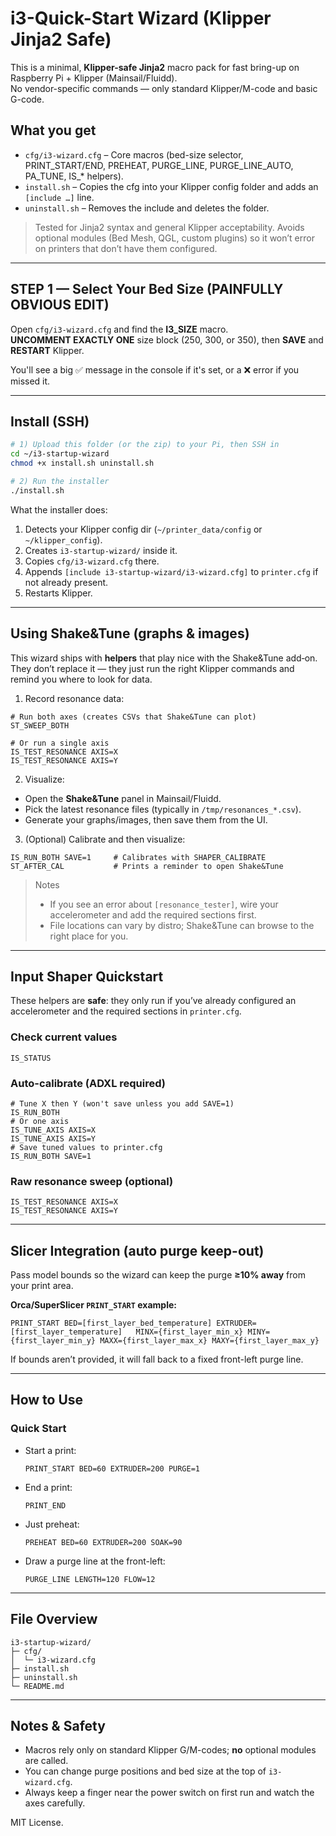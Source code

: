 # i3-Quick-Start Wizard (Klipper Jinja2 Safe)

This is a minimal, **Klipper-safe Jinja2** macro pack for fast bring-up on Raspberry Pi + Klipper (Mainsail/Fluidd).  
No vendor-specific commands — only standard Klipper/M-code and basic G-code.

## What you get
- `cfg/i3-wizard.cfg` – Core macros (bed-size selector, PRINT_START/END, PREHEAT, PURGE_LINE, PURGE_LINE_AUTO, PA_TUNE, IS_* helpers).
- `install.sh` – Copies the cfg into your Klipper config folder and adds an `[include …]` line.
- `uninstall.sh` – Removes the include and deletes the folder.

> Tested for Jinja2 syntax and general Klipper acceptability. Avoids optional modules (Bed Mesh, QGL, custom plugins) so it won’t error on printers that don’t have them configured.

---

## STEP 1 — Select Your Bed Size (PAINFULLY OBVIOUS EDIT)
Open `cfg/i3-wizard.cfg` and find the **I3_SIZE** macro.  
**UNCOMMENT EXACTLY ONE** size block (250, 300, or 350), then **SAVE** and **RESTART** Klipper.

You'll see a big ✅ message in the console if it's set, or a ❌ error if you missed it.

---

## Install (SSH)
```bash
# 1) Upload this folder (or the zip) to your Pi, then SSH in
cd ~/i3-startup-wizard
chmod +x install.sh uninstall.sh

# 2) Run the installer
./install.sh
```

What the installer does:
1. Detects your Klipper config dir (`~/printer_data/config` or `~/klipper_config`).
2. Creates `i3-startup-wizard/` inside it.
3. Copies `cfg/i3-wizard.cfg` there.
4. Appends `[include i3-startup-wizard/i3-wizard.cfg]` to `printer.cfg` if not already present.
5. Restarts Klipper.

---

## Using Shake&Tune (graphs & images)

This wizard ships with **helpers** that play nice with the Shake&Tune add‑on. They don’t replace it — they just run the right Klipper commands and remind you where to look for data.

1) Record resonance data:
```
# Run both axes (creates CSVs that Shake&Tune can plot)
ST_SWEEP_BOTH

# Or run a single axis
IS_TEST_RESONANCE AXIS=X
IS_TEST_RESONANCE AXIS=Y
```

2) Visualize:
- Open the **Shake&Tune** panel in Mainsail/Fluidd.
- Pick the latest resonance files (typically in `/tmp/resonances_*.csv`).
- Generate your graphs/images, then save them from the UI.

3) (Optional) Calibrate and then visualize:
```
IS_RUN_BOTH SAVE=1     # Calibrates with SHAPER_CALIBRATE
ST_AFTER_CAL           # Prints a reminder to open Shake&Tune
```

> Notes
> - If you see an error about `[resonance_tester]`, wire your accelerometer and add the required sections first.
> - File locations can vary by distro; Shake&Tune can browse to the right place for you.

---

## Input Shaper Quickstart

These helpers are **safe**: they only run if you’ve already configured an accelerometer and the required sections in `printer.cfg`.

### Check current values
```
IS_STATUS
```

### Auto-calibrate (ADXL required)
```
# Tune X then Y (won't save unless you add SAVE=1)
IS_RUN_BOTH
# Or one axis
IS_TUNE_AXIS AXIS=X
IS_TUNE_AXIS AXIS=Y
# Save tuned values to printer.cfg
IS_RUN_BOTH SAVE=1
```

### Raw resonance sweep (optional)
```
IS_TEST_RESONANCE AXIS=X
IS_TEST_RESONANCE AXIS=Y
```

---

## Slicer Integration (auto purge keep-out)
Pass model bounds so the wizard can keep the purge **≥10% away** from your print area.

**Orca/SuperSlicer `PRINT_START` example:**

```
PRINT_START BED=[first_layer_bed_temperature] EXTRUDER=[first_layer_temperature]   MINX={first_layer_min_x} MINY={first_layer_min_y} MAXX={first_layer_max_x} MAXY={first_layer_max_y}
```

If bounds aren’t provided, it will fall back to a fixed front-left purge line.

---

## How to Use

### Quick Start
- Start a print:
  ```
  PRINT_START BED=60 EXTRUDER=200 PURGE=1
  ```
- End a print:
  ```
  PRINT_END
  ```
- Just preheat:
  ```
  PREHEAT BED=60 EXTRUDER=200 SOAK=90
  ```
- Draw a purge line at the front-left:
  ```
  PURGE_LINE LENGTH=120 FLOW=12
  ```

---

## File Overview
```
i3-startup-wizard/
├─ cfg/
│  └─ i3-wizard.cfg
├─ install.sh
├─ uninstall.sh
└─ README.md
```

---

## Notes & Safety
- Macros rely only on standard Klipper G/M-codes; **no** optional modules are called.
- You can change purge positions and bed size at the top of `i3-wizard.cfg`.
- Always keep a finger near the power switch on first run and watch the axes carefully.

MIT License.

